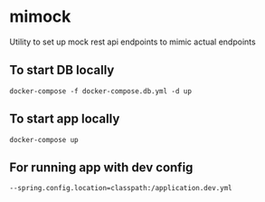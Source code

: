 # mimock

Utility to set up mock rest api endpoints to mimic actual endpoints

## To start DB locally

```shell
docker-compose -f docker-compose.db.yml -d up
```

## To start app locally

```shell
docker-compose up
```

## For running app with dev config

```shell
--spring.config.location=classpath:/application.dev.yml 
```
